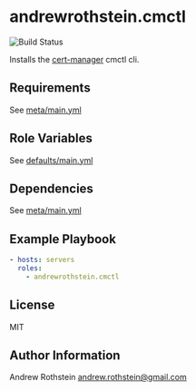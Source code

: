 andrewrothstein.cmctl
=========

![Build Status](https://github.com/andrewrothstein/ansible-cmctl/actions/workflows/build.yml/badge.svg)

Installs the [cert-manager](https://github.com/cert-manager/cert-manager) cmctl cli.

Requirements
------------

See [meta/main.yml](meta/main.yml)

Role Variables
--------------

See [defaults/main.yml](defaults/main.yml)

Dependencies
------------

See [meta/main.yml](meta/main.yml)

Example Playbook
----------------

```yml
- hosts: servers
  roles:
    - andrewrothstein.cmctl
```

License
-------

MIT

Author Information
------------------

Andrew Rothstein <andrew.rothstein@gmail.com>
